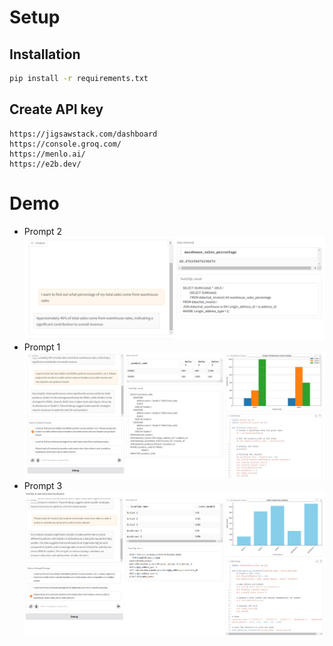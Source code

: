 # Setup
## Installation
```bash
pip install -r requirements.txt
```
## Create API key
```
https://jigsawstack.com/dashboard
https://console.groq.com/
https://menlo.ai/
https://e2b.dev/
```

# Demo
- Prompt 2
![Prompt 2](images/Prompt2.png)
- Prompt 1
![Prompt 1](images/Prompt1.png)
- Prompt 3
![Prompt 3](images/Prompt3.png)

